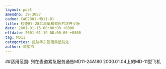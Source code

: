 ```yaml
---
layout: post
amendno: 39-3087
cadno: CAD2001-MD11-01
title: 检查B7-28汇流条和邻近的跳开关板
date: 2001-01-15 00:00:00 +0800
effdate: 2001-01-19 00:00:00 +0800
tag: MD11
categories: 民航华东管理局适航处
author: 郭奕柏
---
```


##适用范围:
列在麦道紧急服务通告MD11-24A180 2000.01.04上的MD-11型飞机

